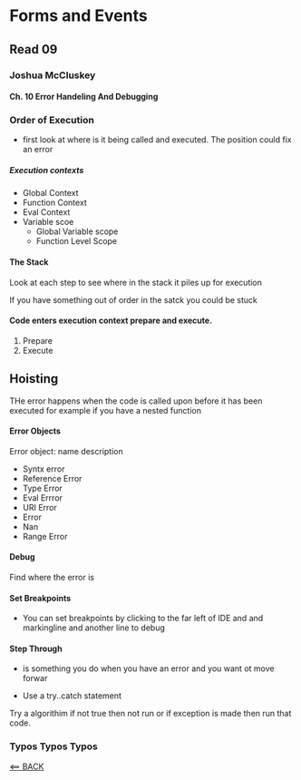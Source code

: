 # Forms and Events

## Read 09

### Joshua McCluskey

#### Ch. 10 Error Handeling And Debugging

### Order of Execution

- first look at where is it being called and executed. The position could fix an error

##### Execution contexts

- Global Context
- Function Context
- Eval Context
- Variable scoe
  - Global Variable scope
  - Function Level Scope

#### The Stack

Look at each step to see where in the stack it piles up for execution

If you have something out of order in the satck you could be stuck

#### Code enters execution context prepare and execute.

1. Prepare
2. Execute

## Hoisting

THe error happens when the code is called upon before it has been executed for example if you have a nested function

#### Error Objects

Error object: name description

- Syntx error
- Reference Error
- Type Error
- Eval Errror
- URI Error
- Error
- Nan
- Range Error


#### Debug

Find where the error is

#### Set Breakpoints

- You can set breakpoints by clicking to the far left of IDE and and markingline and another line to debug

#### Step Through

- is something you do when you have an error and you want ot move forwar

- Use a try..catch statement

Try a algorithim if not true then not run or if exception is made then run that code.

### Typos Typos Typos

[<== BACK](../README.md)
